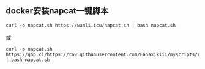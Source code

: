 ## docker安装napcat一键脚本
```shell
curl -o napcat.sh https://wanli.icu/napcat.sh | bash napcat.sh
```
或
```shell
curl -o napcat.sh https://ghp.ci/https://raw.githubusercontent.com/Fahaxikiii/myscripts/refs/heads/main/napcat.sh | bash napcat.sh
```
